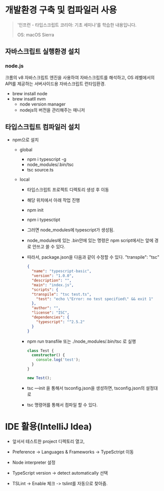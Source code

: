 # 개발환경 구축 및 컴파일러 사용

> '인프런 - 타입스크립트 코리아: 기초 세미나'를 학습한 내용입니다.
>
> OS: macOS Sierra



## 자바스크립트 실행환경 설치

### node.js

크롬의 v8 자바스크립트 엔진을 사용하여 자바스크립트를 해석하고, OS 레벨에서의 API를 제공하는 서버사이드용 자바스크립트 런타임환경.

* brew install node
* brew insatll nvm
  * node version manager
  * nodejs의 버전을 관리해주는 매니저



## 타입스크립트 컴파일러 설치

* npm으로 설치

  * global

    * npm i typescript -g
    * node_modules/.bin/tsc
    * tsc source.ts

  * local

    * 타입스크립트 프로젝트 디렉토리 생성 후 이동

    * 해당 위치에서 아래 작업 진행

    * npm init

    * npm i typesctipt

    * 그러면 node_modules에 typescript가 생성됨.

    * node_modules에 있는 .bin안에 있는 명령은 npm script에서는 앞에 경로 안쓰고 쓸 수 있다.

    * 따라서, package.json을 다음과 같이 수정할 수 있다. "transpile": "tsc"

      ~~~json
      {
        "name": "typescript-basic",
        "version": "1.0.0",
        "description": "",
        "main": "index.js",
        "scripts": {
      	"transpile": "tsc test.ts",
          "test": "echo \"Error: no test specified\" && exit 1"
        },
        "author": "",
        "license": "ISC",
        "dependencies": {
          "typescript": "^2.5.2"
        }
      }
      ~~~

    * npm run transfile 또는 ./node_modules/.bin/tsc 로 실행

      ~~~typescript
      class Test {
        constructor() {
      	  console.log('test');
        }
      }

      new Test();
      ~~~

    * tsc —init 을 통해서 tsconfig.json을 생성하면, tsconfig.json의 설정대로

    * tsc 명령어를 통해서 컴파일 할 수 있다.





# IDE 활용(IntelliJ Idea)



- 앞서서 테스트한 project 디렉토리 열고,

- Preference -> Languages & Frameworks -> TypeSctript 이동

- Node interpreter 설정

- TypeScript version -> detect automatically 선택

- TSLint -> Enable 체크 -> tslint를 자동으로 찾아줌.

  ​